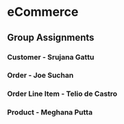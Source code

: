 # eCommerce

## Group Assignments 

### Customer - Srujana Gattu
### Order - Joe Suchan
### Order Line Item - Telio de Castro
### Product - Meghana Putta

